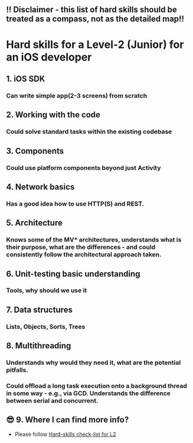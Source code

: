 ## ‼️ Disclaimer - this list of hard skills should be treated as a compass, not as the detailed map‼️

# Hard skills for a Level-2 (Junior) for an iOS developer

## 1. iOS SDK
### Can write simple app(2-3 screens) from scratch

## 2. Working with the code
### Could solve standard tasks within the existing codebase

## 3. Components
### Could use platform components beyond just Activity

## 4. Network basics
### Has a good idea how to use HTTP(S) and REST.

## 5. Architecture
### Knows some of the MV* architectures, understands what is their purpose, what are the differences - and could consistently follow the architectural approach taken.

## 6. Unit-testing basic understanding
### Tools, why should we use it

## 7. Data structures
### Lists, Objects, Sorts, Trees

## 8. Multithreading 
### Understands why would they need it, what are the potential pitfalls.
### Could offload a long task execution onto a background thread in some way - e.g., via GCD. Understands the difference between serial and concurrent.

## 😎 9. Where I can find more info?
- Please follow [Hard-skills check-list for L2](https://docs.google.com/spreadsheets/d/1PKy3hWqiKJ66MxrWhCk9xprJgO_-g2xnjnB0SvUuosY/edit#gid=1207816477)

